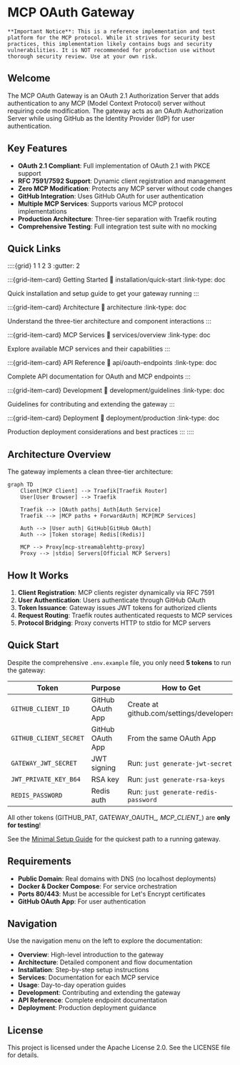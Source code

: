 # MCP OAuth Gateway

```{warning}
**Important Notice**: This is a reference implementation and test platform for the MCP protocol. While it strives for security best practices, this implementation likely contains bugs and security vulnerabilities. It is NOT recommended for production use without thorough security review. Use at your own risk.
```

## Welcome

The MCP OAuth Gateway is an OAuth 2.1 Authorization Server that adds authentication to any MCP (Model Context Protocol) server without requiring code modification. The gateway acts as an OAuth Authorization Server while using GitHub as the Identity Provider (IdP) for user authentication.

## Key Features

- **OAuth 2.1 Compliant**: Full implementation of OAuth 2.1 with PKCE support
- **RFC 7591/7592 Support**: Dynamic client registration and management
- **Zero MCP Modification**: Protects any MCP server without code changes
- **GitHub Integration**: Uses GitHub OAuth for user authentication
- **Multiple MCP Services**: Supports various MCP protocol implementations
- **Production Architecture**: Three-tier separation with Traefik routing
- **Comprehensive Testing**: Full integration test suite with no mocking

## Quick Links

::::{grid} 1 1 2 3
:gutter: 2

:::{grid-item-card} Getting Started
:link: installation/quick-start
:link-type: doc

Quick installation and setup guide to get your gateway running
:::

:::{grid-item-card} Architecture
:link: architecture
:link-type: doc

Understand the three-tier architecture and component interactions
:::

:::{grid-item-card} MCP Services
:link: services/overview
:link-type: doc

Explore available MCP services and their capabilities
:::

:::{grid-item-card} API Reference
:link: api/oauth-endpoints
:link-type: doc

Complete API documentation for OAuth and MCP endpoints
:::

:::{grid-item-card} Development
:link: development/guidelines
:link-type: doc

Guidelines for contributing and extending the gateway
:::

:::{grid-item-card} Deployment
:link: deployment/production
:link-type: doc

Production deployment considerations and best practices
:::
::::

## Architecture Overview

The gateway implements a clean three-tier architecture:

```{mermaid}
graph TD
    Client[MCP Client] --> Traefik[Traefik Router]
    User[User Browser] --> Traefik

    Traefik --> |OAuth paths| Auth[Auth Service]
    Traefik --> |MCP paths + ForwardAuth| MCP[MCP Services]

    Auth --> |User auth| GitHub[GitHub OAuth]
    Auth --> |Token storage| Redis[(Redis)]

    MCP --> Proxy[mcp-streamablehttp-proxy]
    Proxy --> |stdio| Servers[Official MCP Servers]
```

## How It Works

1. **Client Registration**: MCP clients register dynamically via RFC 7591
2. **User Authentication**: Users authenticate through GitHub OAuth
3. **Token Issuance**: Gateway issues JWT tokens for authorized clients
4. **Request Routing**: Traefik routes authenticated requests to MCP services
5. **Protocol Bridging**: Proxy converts HTTP to stdio for MCP servers

## Quick Start

Despite the comprehensive `.env.example` file, you only need **5 tokens** to run the gateway:

| Token | Purpose | How to Get |
|-------|---------|------------|
| `GITHUB_CLIENT_ID` | GitHub OAuth App | Create at github.com/settings/developers |
| `GITHUB_CLIENT_SECRET` | GitHub OAuth App | From the same OAuth App |
| `GATEWAY_JWT_SECRET` | JWT signing | Run: `just generate-jwt-secret` |
| `JWT_PRIVATE_KEY_B64` | RSA key | Run: `just generate-rsa-keys` |
| `REDIS_PASSWORD` | Redis auth | Run: `just generate-redis-password` |

All other tokens (GITHUB_PAT, GATEWAY_OAUTH_*, MCP_CLIENT_*) are **only for testing**!

See the [Minimal Setup Guide](installation/minimal-setup.md) for the quickest path to a running gateway.

## Requirements

- **Public Domain**: Real domains with DNS (no localhost deployments)
- **Docker & Docker Compose**: For service orchestration
- **Ports 80/443**: Must be accessible for Let's Encrypt certificates
- **GitHub OAuth App**: For user authentication

## Navigation

Use the navigation menu on the left to explore the documentation:

- **Overview**: High-level introduction to the gateway
- **Architecture**: Detailed component and flow documentation
- **Installation**: Step-by-step setup instructions
- **Services**: Documentation for each MCP service
- **Usage**: Day-to-day operation guides
- **Development**: Contributing and extending the gateway
- **API Reference**: Complete endpoint documentation
- **Deployment**: Production deployment guidance

## License

This project is licensed under the Apache License 2.0. See the LICENSE file for details.
